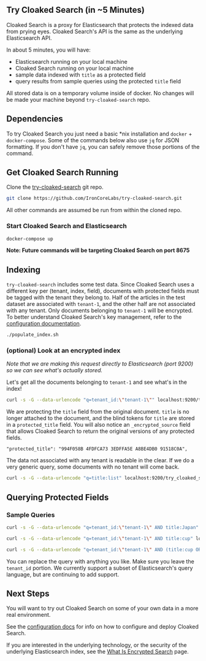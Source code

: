 ## Try Cloaked Search (in ~5 Minutes)

Cloaked Search is a proxy for Elasticsearch that protects the indexed data from prying eyes. Cloaked Search's API is the same as the underlying Elasticsearch API.

In about 5 minutes, you will have:
* Elasticsearch running on your local machine
* Cloaked Search running on your local machine
* sample data indexed with `title` as a protected field
* query results from sample queries using the protected `title` field

All stored data is on a temporary volume inside of docker. No changes will be made your machine beyond `try-cloaked-search` repo.

## Dependencies

To try Cloaked Search you just need a basic *nix installation and `docker` + `docker-compose`. Some of the commands below also use `jq` for JSON formatting. If you don't have `jq`, you can safely remove those portions of the command.

## Get Cloaked Search Running

Clone the [try-cloaked-search](https://github.com/IronCoreLabs/try-cloaked-search) git repo.

```bash
git clone https://github.com/IronCoreLabs/try-cloaked-search.git
```

All other commands are assumed be run from within the cloned repo.

### Start Cloaked Search and Elasticsearch

```bash
docker-compose up
```

**Note: Future commands will be targeting Cloaked Search on port 8675**

## Indexing

`try-cloaked-search` includes some test data. Since Cloaked Search uses a different key per (tenant, index, field), documents with protected fields must be tagged with the tenant they belong to. Half of the articles in the test dataset are associated with `tenant-1`, and the other half are not associated with any tenant. Only documents belonging to `tenant-1` will be encrypted. To better understand Cloaked Search's key management, refer to the [configuration documentation](/docs/saas-shield/cloaked-search/configuration).

```bash
./populate_index.sh
```

### (optional) Look at an encrypted index

_Note that we are making this request directly to Elasticsearch (port 9200) so we can see what's actually stored._

Let's get all the documents belonging to `tenant-1` and see what's in the index!

```bash
curl -s -G --data-urlencode "q=tenant_id:\"tenant-1\"" localhost:9200/try_cloaked_search/_search | jq
```

We are protecting the `title` field from the original document. `title` is no longer attached to the document, and the blind tokens for `title` are stored in a `protected_title` field. You will also notice an `_encrypted_source` field that allows Cloaked Search to return the original versions of any protected fields.

```
"protected_title": "994F058B 4FDFCA73 3EDFFA5E A8BE4DB0 91518C0A",
```

The data not associated with any tenant is readable in the clear. If we do a very generic query, some documents with no tenant will come back.

```bash
curl -s -G --data-urlencode "q=title:list" localhost:9200/try_cloaked_search/_search | jq
```

## Querying Protected Fields

### Sample Queries

```bash
curl -s -G --data-urlencode "q=tenant_id:\"tenant-1\" AND title:Japan" localhost:8675/try_cloaked_search/_search | jq
```

```bash
curl -s -G --data-urlencode "q=tenant_id:\"tenant-1\" AND title:cup" localhost:8675/try_cloaked_search/_search | jq
```

```bash
curl -s -G --data-urlencode "q=tenant_id:\"tenant-1\" AND (title:cup OR title:Japan)" localhost:8675/try_cloaked_search/_search | jq
```

You can replace the query with anything you like. Make sure you leave the `tenant_id` portion.
We currently support a subset of Elasticsearch's query language, but are continuing to add support. 

## Next Steps
You will want to try out Cloaked Search on some of your own data in a more real environment.

See the [configuration docs](/docs/saas-shield/cloaked-search/configuration) for info on how to configure and deploy Cloaked Search.

If you are interested in the underlying technology, or the security of the underlying Elasticsearch index, see the [What Is Encrypted Search](../what-is-encrypted-search/) page.
